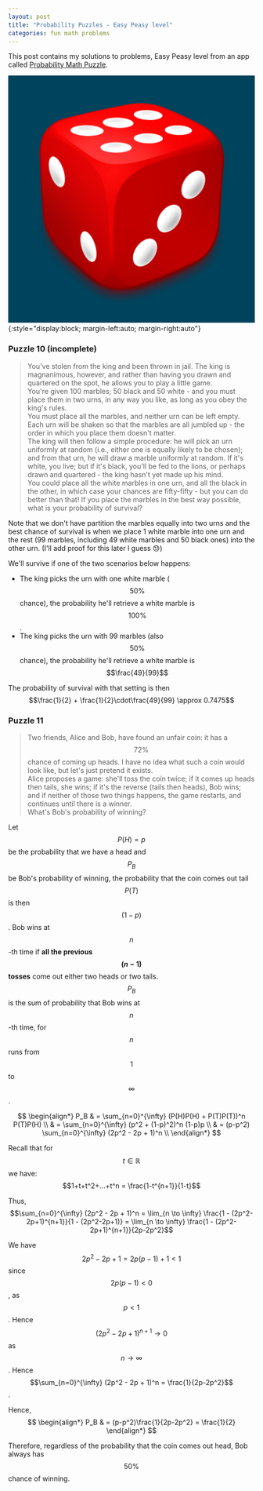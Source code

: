 ```yaml
---
layout: post
title: "Probability Puzzles - Easy Peasy level"
categories: fun math problems
---
```

This post contains my solutions to problems, Easy Peasy level from an app called [Probability Math Puzzle](https://play.google.com/store/apps/details?id=atorch.statspuzzles&pli=1).


![dice](/assets/images/probability_puzzles.png){:style="display:block; margin-left:auto; margin-right:auto"}

### **Puzzle 10 (incomplete)**
> You\'ve stolen from the king and been thrown in jail. The king is magnanimous, however, and rather than having you drawn and quartered on the spot, he allows you to play a little game. \
You\'re given 100 marbles; 50 black and 50 white - and you must place them in two urns, in any way you like, as long as you obey the king\'s rules. \
You must place all the marbles, and neither urn can be left empty. Each urn will be shaken so that the marbles are all jumbled up - the order in which you place them doesn\'t matter. \
The king will then follow a simple procedure: he will pick an urn uniformly at random (i.e., either one is equally likely to be chosen); and from that urn, he will draw a marble uniformly at random. If it\'s white, you live; but if it\'s black, you\'ll be fed to the lions, or perhaps drawn and quartered - the king hasn\'t yet made up his mind. \
You could place all the white marbles in one urn, and all the black in the other, in which case your chances are fifty-fifty - but you can do better than that! If you place the marbles in the best way possible, what is your probability of survival?

Note that we don't have partition the marbles equally into two urns and the best chance of survival is when we place 1 white marble into one urn and the rest (99 marbles, including 49 white marbles and 50 black ones) into the other urn. (I\'ll add proof for this later I guess :sweat:)

We\'ll survive if one of the two scenarios below happens:
- The king picks the urn with one white marble ($$50\%$$ chance), the probability he\'ll retrieve a white marble is $$100\%$$.
- The king picks the urn with 99 marbles (also $$50\%$$ chance), the probability he\'ll retrieve a white marble is $$\frac{49}{99}$$

The probability of survival with that setting is then $$\frac{1}{2} + \frac{1}{2}\cdot\frac{49}{99} \approx 0.7475$$

### **Puzzle 11**
> Two friends, Alice and Bob, have found an unfair coin: it has a $$72\%$$ chance of coming up heads. I have no idea what such a coin would look like, but let\'s just pretend it exists. \
Alice proposes a game: she\'ll toss the coin twice; if it comes up heads then tails, she wins; if it\'s the reverse (tails then heads), Bob wins; and if neither of those two things happens, the game restarts, and continues until there is a winner. \
What\'s Bob\'s probability of winning?

Let $$P(H) = p$$ be the probability that we have a head and $$P_B$$ be Bob's probability of winning, the probability that the coin comes out tail $$P(T)$$ is then $$(1-p)$$. Bob wins at $$n$$-th time if **all the previous $$(n-1)$$ tosses** come out either two heads or two tails. $$P_B$$ is the sum of probability that Bob wins at $$n$$-th time, for $$n$$ runs from $$1$$ to $$\infty$$.

$$
\begin{align*}
    P_B & = \sum_{n=0}^{\infty} (P(H)P(H) + P(T)P(T))^n P(T)P(H) \\
    & = \sum_{n=0}^{\infty} (p^2 + (1-p)^2)^n (1-p)p \\
    & = (p-p^2) \sum_{n=0}^{\infty} (2p^2 - 2p + 1)^n \\
\end{align*}
$$

Recall that for $$t \in \mathbb{R}$$ we have:
$$1+t+t^2+...+t^n = \frac{1-t^{n+1}}{1-t}$$

Thus,
$$\sum_{n=0}^{\infty} (2p^2 - 2p + 1)^n = \lim_{n \to \infty} \frac{1 - (2p^2-2p+1)^{n+1}}{1 - (2p^2-2p+1)} = \lim_{n \to \infty} \frac{1 - (2p^2-2p+1)^{n+1}}{2p-2p^2}$$

We have $$2p^2-2p+1 = 2p(p-1)+1 < 1$$ since $$2p(p-1) < 0$$, as $$p<1$$. Hence $$(2p^2-2p+1)^{n+1} \to 0$$ as $$n \to \infty$$. Hence $$\sum_{n=0}^{\infty} (2p^2 - 2p + 1)^n = \frac{1}{2p-2p^2}$$.

Hence,
$$
\begin{align*}
    P_B & = (p-p^2)\frac{1}{2p-2p^2} = \frac{1}{2}
\end{align*}
$$

Therefore, regardless of the probability that the coin comes out head, Bob always has $$50\%$$ chance of winning.